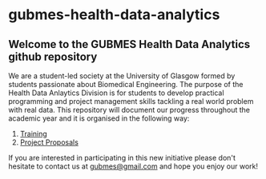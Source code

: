# gubmes-health-data-analytics

## Welcome to the GUBMES Health Data Analytics github repository

We are a student-led society at the University of Glasgow formed by students passionate about Biomedical Engineering. The purpose of the Health Data Anlaytics Division is for students to develop practical programming and project management skills tackling a real world problem with real data. 
This repository will document our progress throughout the academic year and it is organised in the following way: 

1. [Training](https://github.com/alepgr/gubmes-hda/tree/main/Training)
2. [Project Proposals](https://github.com/alepgr/gubmes-hda/tree/main/Project%20Proposals)


If you are interested in participating in this new initiative please don't hesitate to contact us at gubmes@gmail.com and hope you enjoy our work! 
